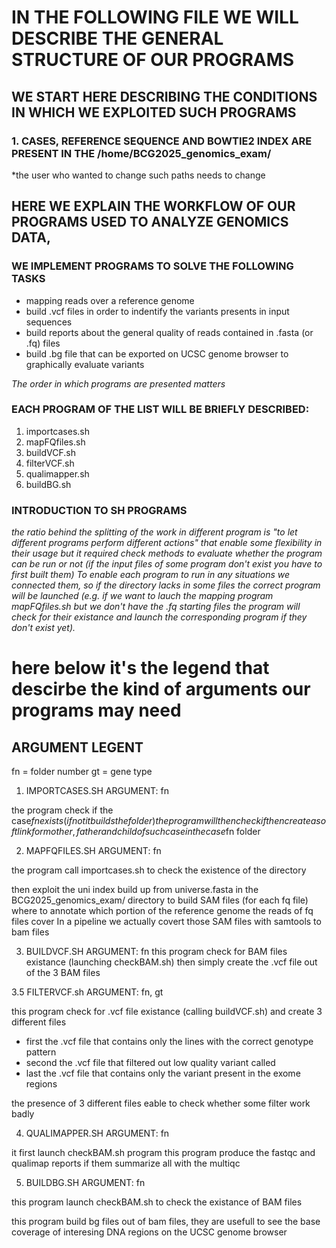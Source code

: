 # IN THE FOLLOWING FILE WE WILL DESCRIBE THE GENERAL STRUCTURE OF OUR PROGRAMS
## WE START HERE DESCRIBING THE CONDITIONS IN WHICH WE EXPLOITED SUCH PROGRAMS
### 1. CASES, REFERENCE SEQUENCE AND BOWTIE2 INDEX ARE PRESENT IN THE /home/BCG2025_genomics_exam/
*the user who wanted to change such paths needs to change


## HERE WE EXPLAIN THE WORKFLOW OF OUR PROGRAMS USED TO ANALYZE GENOMICS DATA,
### WE IMPLEMENT PROGRAMS TO SOLVE THE FOLLOWING TASKS 
- mapping reads over a reference genome
- build .vcf files in order to indentify the variants presents in input sequences
- build reports about the general quality of reads contained in .fasta (or .fq) files
- build .bg file that can be exported on UCSC genome browser to graphically evaluate variants


*The order in which programs are presented matters*
### EACH PROGRAM OF THE LIST WILL BE BRIEFLY DESCRIBED:
1. importcases.sh
2. mapFQfiles.sh
3. buildVCF.sh
4. filterVCF.sh 
5. qualimapper.sh
6. buildBG.sh

### INTRODUCTION TO SH PROGRAMS
*the ratio behind the splitting of the work in different program is "to let different programs perform different actions" that enable some flexibility in their usage but it required check methods to evaluate whether the program can be run or not (if the input files of some program don't exist you have to first built them)
To enable each program to run in any situations we connected them, so if the directory lacks in some files the correct program will be launched (e.g. if we want to lauch the mapping program mapFQfiles.sh but we don't have the .fq starting files the program will check for their existance and launch the corresponding program if they don't exist yet).*

# here below it's the legend that descirbe the kind of arguments our programs may need
## ARGUMENT LEGENT ##
fn = folder number
gt = gene type

1. IMPORTCASES.SH ARGUMENT: fn

the program check if the case$fn exists (if not it builds the folder)
the program will then check if 
then create a soft link for mother, father and child of such case in the
case$fn folder

2. MAPFQFILES.SH ARGUMENT: fn

the program call importcases.sh to check the existence of the directory

then exploit the uni index build up from universe.fasta in the BCG2025_genomics_exam/ directory
to build SAM files (for each fq file) where to annotate which portion of the reference genome
the reads of fq files cover
In a pipeline we actually covert those SAM files with samtools to bam files 

3. BUILDVCF.SH ARGUMENT: fn
this program check for BAM files existance (launching checkBAM.sh)
then simply create the .vcf file out of the 3 BAM files 

3.5 FILTERVCF.sh ARGUMENT: fn, gt

this program check for .vcf file existance (calling buildVCF.sh) and create 3 different files
- first the .vcf file that contains only the lines with the correct genotype pattern
- second the .vcf file that filtered out low quality variant called
- last the .vcf file that contains only the variant present in the exome regions

the presence of  3 different files eable to check whether some filter work badly

4. QUALIMAPPER.SH ARGUMENT: fn

it first launch checkBAM.sh program
this program produce the fastqc and qualimap reports
if them summarize all with the multiqc

5. BUILDBG.SH ARGUMENT: fn

this program launch checkBAM.sh to check the existance of BAM files

this program build bg files out of bam files, they are usefull to see the base coverage of interesing
DNA regions on the UCSC genome browser

